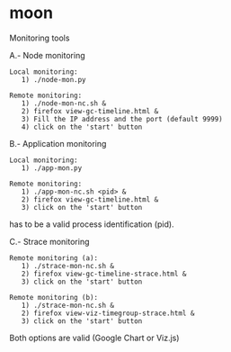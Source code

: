 # moon
Monitoring tools 

A.- Node monitoring

    Local monitoring:
       1) ./node-mon.py
       
    Remote monitoring:
       1) ./node-mon-nc.sh &
       2) firefox view-gc-timeline.html &
       3) Fill the IP address and the port (default 9999)
       4) click on the 'start' button
 
B.- Application monitoring

    Local monitoring:
       1) ./app-mon.py
       
    Remote monitoring:
       1) ./app-mon-nc.sh <pid> &
       2) firefox view-gc-timeline.html &
       3) click on the 'start' button 
 
 <pid> has to be a valid process identification (pid).
 
C.- Strace monitoring

    Remote monitoring (a):
       1) ./strace-mon-nc.sh &
       2) firefox view-gc-timeline-strace.html &
       3) click on the 'start' button

    Remote monitoring (b):
       1) ./strace-mon-nc.sh &
       2) firefox view-viz-timegroup-strace.html &
       3) click on the 'start' button

 Both options are valid (Google Chart or Viz.js)
 
